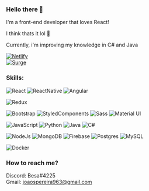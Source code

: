### Hello there 👋

I'm a front-end developer that loves React!

I think thats it lol 👾

Currently, i'm improving my knowledge in C# and Java 

[![Netlify](https://img.shields.io/website?label=Netlify&style=for-the-badge&url=https://b-e-sa.netlify.app/)](https://b-e-sa.netlify.app)
<br>
[![Surge](https://img.shields.io/website?label=Surge&style=for-the-badge&url=https://b-e-sa.surge.sh/)](https://b-e-sa.surge.sh/)

### Skills:<br>
![React](https://img.shields.io/badge/React-20232A?style=for-the-badge&logo=react&logoColor=61DAFB)
![ReactNative](https://img.shields.io/badge/React_Native-20232A?style=for-the-badge&logo=react&logoColor=61DAFB)
![Angular](https://img.shields.io/badge/Angular-000000?style=for-the-badge&logo=angular&logoColor=ff3838)<br>

![Redux](https://img.shields.io/badge/Redux-7749BD?style=for-the-badge&logo=redux&logoColor=white)

![Bootstrap](https://img.shields.io/badge/Bootstrap-563D7C?style=for-the-badge&logo=bootstrap&logoColor=white)
![StyledComponents](https://img.shields.io/badge/styled--components-DB7093?style=for-the-badge&logo=styled-components&logoColor=white)
![Sass](https://img.shields.io/badge/Sass-CC6699?style=for-the-badge&logo=sass&logoColor=white)
![Material UI](https://img.shields.io/badge/Tailwind_CSS-38B2AC?style=for-the-badge&logo=tailwind-css&logoColor=white)

![JavaScript](https://img.shields.io/badge/JavaScript-323330?style=for-the-badge&logo=javascript&logoColor=F7DF1E)
![Python](https://img.shields.io/badge/Python-14354C?style=for-the-badge&logo=python&logoColor=white)
![Java](https://img.shields.io/badge/Java-ED8B00?style=for-the-badge&logo=java&logoColor=white)
![C#](https://img.shields.io/badge/C%23-239120?style=for-the-badge&logo=c-sharp&logoColor=white)<br>

![NodeJs](https://img.shields.io/badge/Node.js-43853D?style=for-the-badge&logo=node.js&logoColor=white)
![MongoDB](https://img.shields.io/badge/MongoDB-4EA94B?style=for-the-badge&logo=mongodb&logoColor=white)
![Firebase](https://img.shields.io/badge/firebase-323330?style=for-the-badge&logo=firebase&logoColor=?)
![Postgres](https://img.shields.io/badge/Postgres-375687?style=for-the-badge&logo=postgresql&logoColor=white)
![MySQL](https://img.shields.io/badge/MySQL-orange?style=for-the-badge&logo=mysql&logoColor=white)

![Docker](https://img.shields.io/badge/Docker-5c9aff?style=for-the-badge&logo=docker&logoColor=white)

### How to reach me?
Discord: Besa#4225
<br>
Gmail: joaospereira963@gmail.com

<!--
**B-e-sa/B-e-sa** is a ✨ _special_ ✨ repository because its `README.md` (this file) appears on your GitHub profile.

Here are some ideas to get you started:

- 🔭 I’m currently working on ...
- 🌱 I’m currently learning ...
- 👯 I’m looking to collaborate on ...
- 🤔 I’m looking for help with ...
- 💬 Ask me about ...
- 📫 How to reach me: ...
- 😄 Pronouns: ...
- ⚡ Fun fact: ...
-->
